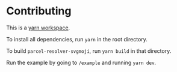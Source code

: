 # Contributing

This is a [yarn workspace](https://classic.yarnpkg.com/blog/2017/08/02/introducing-workspaces/).

To install all dependencies, run `yarn` in the root directory.

To build `parcel-resolver-svgmoji`, run `yarn build` in that directory.

Run the example by going to `/example` and running `yarn dev`.
